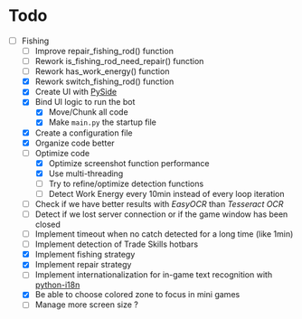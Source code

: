 # Todo
- [ ] Fishing
    - [ ] Improve repair_fishing_rod() function
    - [ ] Rework is_fishing_rod_need_repair() function
    - [ ] Rework has_work_energy() function
    - [x] Rework switch_fishing_rod() function
    - [x] Create UI with [PySide](https://doc.qt.io/qtforpython/examples/example_bluetooth__btscanner.html)
    - [x] Bind UI logic to run the bot
        - [x] Move/Chunk all code
        - [x] Make `main.py` the startup file
    - [x] Create a configuration file
    - [x] Organize code better
    - [ ] Optimize code
        - [x] Optimize screenshot function performance
        - [x] Use multi-threading
        - [ ] Try to refine/optimize detection functions
        - [ ] Detect Work Energy every 10min instead of every loop iteration
    - [ ] Check if we have better results with _EasyOCR_ than _Tesseract OCR_
    - [ ] Detect if we lost server connection or if the game window has been closed
    - [ ] Implement timeout when no catch detected for a long time (like 1min)
    - [ ] Implement detection of Trade Skills hotbars
    - [x] Implement fishing strategy
    - [x] Implement repair strategy
    - [ ] Implement internationalization for in-game text recognition with [python-i18n](https://pypi.org/project/python-i18n/)
    - [x] Be able to choose colored zone to focus in mini games
    - [ ] Manage more screen size ?